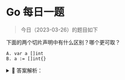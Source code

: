 # Go 每日一题

> 今日（2023-03-26）的题目如下

下面的两个切片声明中有什么区别？哪个更可取？

```golang
A. var a []int
B. a := []int{}
```

<details>
<summary style="cursor: pointer">🔑 答案解析：</summary>
<div>

参考答案及解析：第一种切片声明不会分配内存，优先选择。

</div>
</details>
